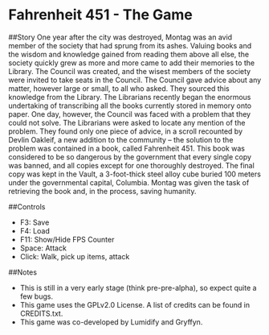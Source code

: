 # Fahrenheit 451 - The Game
##Story
One year after the city was destroyed, Montag was an avid member of the society that had sprung from its ashes. Valuing books and the wisdom and knowledge gained from reading them above all else, the society quickly grew as more and more came to add their memories to the Library. The Council was created, and the wisest members of the society were invited to take seats in the Council. The Council gave advice about any matter, however large or small, to all who asked. They sourced this knowledge from the Library. The Librarians recently began the enormous undertaking of transcribing all the books currently stored in memory onto paper. One day, however, the Council was faced with a problem that they could not solve. The Librarians were asked to locate any mention of the problem. They found only one piece of advice, in a scroll recounted by Devlin Oakleif, a new addition to the community – the solution to the problem was contained in a book, called Fahrenheit 451. This book was considered to be so dangerous by the government that every single copy was banned, and all copies except for one thoroughly destroyed. The final copy was kept in the Vault, a 3-foot-thick steel alloy cube buried 100 meters under the governmental capital, Columbia. Montag was given the task of retrieving the book and, in the process, saving humanity.

##Controls
* F3: Save
* F4: Load
* F11: Show/Hide FPS Counter
* Space: Attack
* Click: Walk, pick up items, attack

##Notes
* This is still in a very early stage (think pre-pre-alpha), so expect quite a few bugs.
* This game uses the GPLv2.0 License. A list of credits can be found in CREDITS.txt.
* This game was co-developed by Lumidify and Gryffyn.
